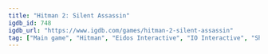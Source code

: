 ```yaml
---
title: "Hitman 2: Silent Assassin"
igdb_id: 748
igdb_url: "https://www.igdb.com/games/hitman-2-silent-assassin"
tag: ["Main game", "Hitman", "Eidos Interactive", "IO Interactive", "Shooter", "Tactical", "Single player", "Third person", "Action", "Science fiction", "Stealth"]
---
```

